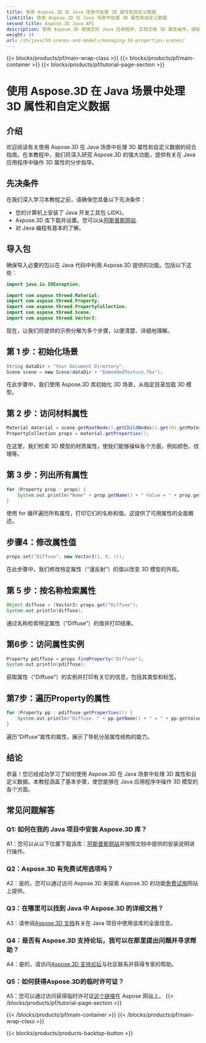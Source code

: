 ```yaml
---
title: 使用 Aspose.3D 在 Java 场景中处理 3D 属性和自定义数据
linktitle: 使用 Aspose.3D 在 Java 场景中处理 3D 属性和自定义数据
second_title: Aspose.3D Java API
description: 使用 Aspose.3D 增强您的 Java 应用程序，实现无缝 3D 属性操作。请按照我们的教程获取分步指导。
weight: 14
url: /zh/java/3d-scenes-and-models/managing-3d-properties-scenes/
---
```


{{< blocks/products/pf/main-wrap-class >}}
{{< blocks/products/pf/main-container >}}
{{< blocks/products/pf/tutorial-page-section >}}

# 使用 Aspose.3D 在 Java 场景中处理 3D 属性和自定义数据

## 介绍

欢迎阅读有关使用 Aspose.3D 在 Java 场景中处理 3D 属性和自定义数据的综合指南。在本教程中，我们将深入研究 Aspose.3D 的强大功能，提供有关在 Java 应用程序中操作 3D 属性的分步指导。

## 先决条件

在我们深入学习本教程之前，请确保您具备以下先决条件：

- 您的计算机上安装了 Java 开发工具包 (JDK)。
-  Aspose.3D 库下载并设置。您可以从[阿斯普斯网站](https://releases.aspose.com/3d/java/).
- 对 Java 编程有基本的了解。

## 导入包

确保导入必要的包以在 Java 代码中利用 Aspose.3D 提供的功能。包括以下这些：

```java
import java.io.IOException;

import com.aspose.threed.Material;
import com.aspose.threed.Property;
import com.aspose.threed.PropertyCollection;
import com.aspose.threed.Scene;
import com.aspose.threed.Vector3;
```

现在，让我们将提供的示例分解为多个步骤，以便清楚、详细地理解。

## 第 1 步：初始化场景

```java
String dataDir = "Your Document Directory";
Scene scene = new Scene(dataDir + "EmbeddedTexture.fbx");
```

在此步骤中，我们使用 Aspose.3D 库初始化 3D 场景，从指定目录加载 3D 模型。

## 第 2 步：访问材料属性

```java
Material material = scene.getRootNode().getChildNodes().get(0).getMaterial();
PropertyCollection props = material.getProperties();
```

在这里，我们检索 3D 模型的材质属性，使我们能够操纵各个方面，例如颜色、纹理等。

## 第 3 步：列出所有属性

```java
for (Property prop : props) {
    System.out.println("Name" + prop.getName() + " Value = " + prop.getValue());
}
```

使用 for 循环遍历所有属性，打印它们的名称和值。这提供了可用属性的全面概述。

## 步骤4：修改属性值

```java
props.set("Diffuse", new Vector3(1, 0, 1));
```

在此步骤中，我们修改特定属性（“漫反射”）的值以改变 3D 模型的外观。

## 第 5 步：按名称检索属性

```java
Object diffuse = (Vector3) props.get("Diffuse");
System.out.println(diffuse);
```

通过名称检索特定属性（“Diffuse”）的值并打印结果。

## 第6步：访问属性实例

```java
Property pdiffuse = props.findProperty("Diffuse");
System.out.println(pdiffuse);
```

获取属性（“Diffuse”）的实例并打印有关它的信息，包括其类型和标签。

## 第7步：遍历Property的属性

```java
for (Property pp : pdiffuse.getProperties()) {
    System.out.println("Diffuse. " + pp.getName() + " = " + pp.getValue());
}
```

遍历“Diffuse”属性的属性，展示了导航分层属性结构的能力。

## 结论

恭喜！您已经成功学习了如何使用 Aspose.3D 在 Java 场景中处理 3D 属性和自定义数据。本教程涵盖了基本步骤，使您能够在 Java 应用程序中操作 3D 模型的各个方面。

## 常见问题解答

### Q1: 如何在我的 Java 项目中安装 Aspose.3D 库？

 A1：您可以从以下位置下载该库：[阿斯普斯网站](https://releases.aspose.com/3d/java/)并按照文档中提供的安装说明进行操作。

### Q2：Aspose.3D 有免费试用选项吗？

 A2：是的，您可以通过访问 Aspose.3D 来探索 Aspose.3D 的功能[免费试用](https://releases.aspose.com/)网站上提供。

### Q3：在哪里可以找到 Java 中 Aspose.3D 的详细文档？

 A3：请参阅[Aspose.3D 文档](https://reference.aspose.com/3d/java/)有关在 Java 项目中使用该库的全面信息。

### Q4：是否有 Aspose.3D 支持论坛，我可以在那里提出问题并寻求帮助？

A4：是的，请访问[Aspose.3D 支持论坛](https://forum.aspose.com/c/3d/18)与社区联系并获得专家的帮助。

### Q5：如何获得Aspose.3D的临时许可证？

 A5：您可以通过访问获得临时许可证[这个链接](https://purchase.aspose.com/temporary-license/)在 Aspose 网站上。
{{< /blocks/products/pf/tutorial-page-section >}}

{{< /blocks/products/pf/main-container >}}
{{< /blocks/products/pf/main-wrap-class >}}

{{< blocks/products/products-backtop-button >}}
